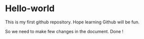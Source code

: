 # Hello-world
This is my first github repository. Hope learning Github will be fun.

So we need to make few changes in the document. Done !
